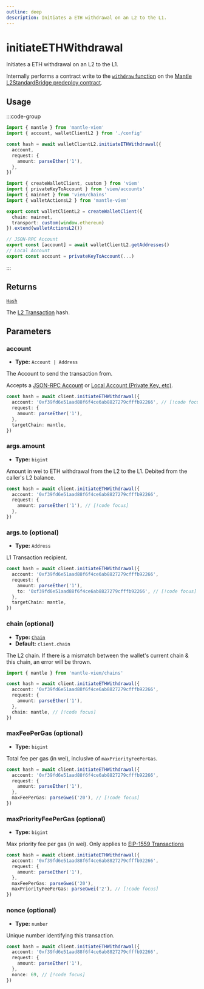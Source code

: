 ```yaml
---
outline: deep
description: Initiates a ETH withdrawal on an L2 to the L1.
---
```


# initiateETHWithdrawal

Initiates a ETH withdrawal on an L2 to the L1.

Internally performs a contract write to the [`withdraw` function](https://github.com/mantlenetworkio/mantle-v2/blob/v1.0.0-alpha.1/packages/contracts-bedrock/contracts/L2/L2StandardBridge.sol#L106C5-L106C22) on the [Mantle L2StandardBridge predeploy contract](https://github.com/mantlenetworkio/mantle-v2/blob/v1.0.0-alpha.1/packages/contracts-bedrock/contracts/L2/L2StandardBridge.sol).

## Usage

:::code-group

```ts [example.ts]
import { mantle } from 'mantle-viem'
import { account, walletClientL2 } from './config'

const hash = await walletClientL2.initiateETHWithdrawal({
  account,
  request: {
    amount: parseEther('1'),
  },
})
```

```ts [config.ts]
import { createWalletClient, custom } from 'viem'
import { privateKeyToAccount } from 'viem/accounts'
import { mainnet } from 'viem/chains'
import { walletActionsL2 } from 'mantle-viem'

export const walletClientL2 = createWalletClient({
  chain: mainnet,
  transport: custom(window.ethereum)
}).extend(walletActionsL2())

// JSON-RPC Account
export const [account] = await walletClientL2.getAddresses()
// Local Account
export const account = privateKeyToAccount(...)
```

:::

## Returns

[`Hash`](https://viem.sh/docs/glossary/types#hash)

The [L2 Transaction](https://viem.sh/docs/glossary/terms#transaction) hash.

## Parameters

### account

- **Type:** `Account | Address`

The Account to send the transaction from.

Accepts a [JSON-RPC Account](https://viem.sh/docs/clients/wallet#json-rpc-accounts) or [Local Account (Private Key, etc)](https://viem.sh/docs/clients/wallet#local-accounts-private-key-mnemonic-etc).

```ts
const hash = await client.initiateETHWithdrawal({
  account: '0xf39fd6e51aad88f6f4ce6ab8827279cfffb92266', // [!code focus]
  request: {
    amount: parseEther('1'),
  },
  targetChain: mantle,
})
```

### args.amount

- **Type:** `bigint`

Amount in wei to ETH withdrawal from the L2 to the L1. Debited from the caller's L2 balance.

```ts
const hash = await client.initiateETHWithdrawal({
  account: '0xf39fd6e51aad88f6f4ce6ab8827279cfffb92266',
  request: {
    amount: parseEther('1'), // [!code focus]
  },
})
```

### args.to (optional)

- **Type:** `Address`

L1 Transaction recipient.

```ts
const hash = await client.initiateETHWithdrawal({
  account: '0xf39fd6e51aad88f6f4ce6ab8827279cfffb92266',
  request: {
    amount: parseEther('1'),
    to: '0xf39fd6e51aad88f6f4ce6ab8827279cfffb92266', // [!code focus]
  },
  targetChain: mantle,
})
```

### chain (optional)

- **Type:** [`Chain`](https://viem.sh/docs/glossary/types#chain)
- **Default:** `client.chain`

The L2 chain. If there is a mismatch between the wallet's current chain & this chain, an error will be thrown.

```ts
import { mantle } from 'mantle-viem/chains'

const hash = await client.initiateETHWithdrawal({
  account: '0xf39fd6e51aad88f6f4ce6ab8827279cfffb92266',
  request: {
    amount: parseEther('1'),
  },
  chain: mantle, // [!code focus]
})
```

### maxFeePerGas (optional)

- **Type:** `bigint`

Total fee per gas (in wei), inclusive of `maxPriorityFeePerGas`.

```ts
const hash = await client.initiateETHWithdrawal({
  account: '0xf39fd6e51aad88f6f4ce6ab8827279cfffb92266',
  request: {
    amount: parseEther('1'),
  },
  maxFeePerGas: parseGwei('20'), // [!code focus]
})
```

### maxPriorityFeePerGas (optional)

- **Type:** `bigint`

Max priority fee per gas (in wei). Only applies to [EIP-1559 Transactions](https://viem.sh/docs/glossary/terms#eip-1559-transaction)

```ts
const hash = await client.initiateETHWithdrawal({
  account: '0xf39fd6e51aad88f6f4ce6ab8827279cfffb92266',
  request: {
    amount: parseEther('1'),
  },
  maxFeePerGas: parseGwei('20'),
  maxPriorityFeePerGas: parseGwei('2'), // [!code focus]
})
```

### nonce (optional)

- **Type:** `number`

Unique number identifying this transaction.

```ts
const hash = await client.initiateETHWithdrawal({
  account: '0xf39fd6e51aad88f6f4ce6ab8827279cfffb92266',
  request: {
    amount: parseEther('1'),
  },
  nonce: 69, // [!code focus]
})
```

